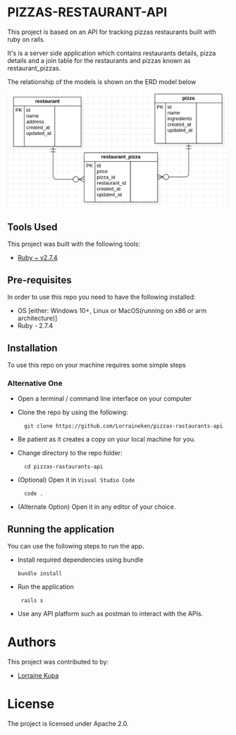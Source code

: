 # PIZZAS-RESTAURANT-API

This project is based on an API for tracking pizzas restaurants built with ruby on rails.

It's is a server side application which contains restaurants details, pizza details and a join table for the restaurants and pizzas known as restaurant_pizzas.

The relationship of the models is shown on the ERD model below 


   ![ERD DIAGRAM](./restaurant_pizza.png?raw=true "ERD DIAGRAM")


## Tools Used
This project was built with the following tools:

- [Ruby ~ v2.7.4](https://www.ruby-lang.org/en/)


## Pre-requisites
In order to use this repo you need to have the following installed:

- OS [either: Windows 10+, Linux or MacOS(running on x86 or arm architecture)]
- Ruby - 2.7.4

## Installation

To use this repo on your machine requires some simple steps

### Alternative One

- Open a terminal / command line interface on your computer
- Clone the repo by using the following:

        git clone https://github.com/Lorraineken/pizzas-rastaurants-api

- Be patient as it creates a copy on your local machine for you.
- Change directory to the repo folder:

        cd pizzas-rastaurants-api

- (Optional) Open it in ``Visual Studio Code``

        code .

- (Alternate Option) Open it in any editor of your choice.



## Running the application

 You can use the following steps to run the app.

- Install required dependencies using bundle

      bundle install

- Run the application 

       rails s 

- Use any API platform such as postman to interact with the APIs.


# Authors
This project was contributed to by:
- [Lorraine Kupa](https://github.com/Lorraineken)

# License
The project is licensed under Apache 2.0.